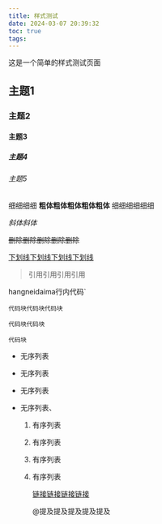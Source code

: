 ```yaml
---
title: 样式测试
date: 2024-03-07 20:39:32
toc: true
tags:
---
```


这是一个简单的样式测试页面

<!-- more -->

## 主题1

### 主题2

#### 主题3

##### 主题4

###### 主题5

细细细细 **粗体粗体粗体粗体粗体** 细细细细细细

_斜体斜体_

~~删除删除删除删除删除~~

<u>下划线下划线下划线下划线</u>

> 引用引用引用引用

hangneidaima行内代码`

```
代码块代码块代码块

代码块代码块

代码块
```


- 无序列表
- 无序列表
- 无序列表
- 无序列表、


  1. 有序列表
  2. 有序列表
  3. 有序列表
  4. 有序列表
 
     [链接链接链接链接]()

     @提及提及提及提及提及


